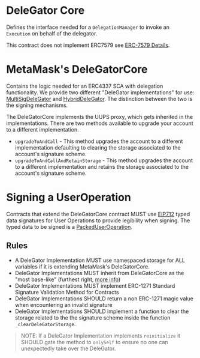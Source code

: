 # DeleGator Core

Defines the interface needed for a `DelegationManager` to invoke an `Execution` on behalf of the delegator.

This contract does not implement ERC7579 see [ERC-7579 Details](/documents/PartialERC7579.md).

# MetaMask's DeleGatorCore

Contains the logic needed for an ERC4337 SCA with delegation functionality. We provide two different "DeleGator implementations" for use: [MultiSigDeleGator](/documents/MultisigDeleGator.md) and [HybridDeleGator](/documents/HybridDeleGator.md). The distinction between the two is the signing mechanisms.

The DeleGatorCore implements the UUPS proxy, which gets inherited in the implementations. There are two methods available to upgrade your account to a different implementation.

- `upgradeToAndCall` - This method upgrades the account to a different implementation defaulting to clearing the storage associated to the account's signature scheme.
- `upgradeToAndCallAndRetainStorage` - This method upgrades the account to a different implementation and retains the storage associated to the account's signature scheme.

# Signing a UserOperation

Contracts that extend the DeleGatorCore contract MUST use [EIP712](https://eips.ethereum.org/EIPS/eip-712) typed data signatures for User Operations to provide legibility when signing. The typed data to be signed is a [PackedUserOperation](https://github.com/eth-infinitism/account-abstraction/blob/releases/v0.7/contracts/interfaces/PackedUserOperation.sol).

## Rules

- A DeleGator Implementation MUST use namespaced storage for ALL variables if it is extending MetaMask's DeleGatorCore.
- DeleGator Implementations MUST inherit from DeleGatorCore as the "most base-like" (furthest right, [more info](https://docs.soliditylang.org/en/v0.8.23/contracts.html#multiple-inheritance-and-linearization))
- DeleGator Implementations MUST implement ERC-1271 Standard Signature Validation Method for Contracts
- DeleGator Implementations SHOULD return a non ERC-1271 magic value when encountering an invalid signature
- DeleGator Implementations SHOULD implement a function to clear the storage related to the the signature scheme inside the function `_clearDeleGatorStorage`.

> NOTE: If a DeleGator Implementation implements `reinitialize` it SHOULD gate the method to `onlySelf` to ensure no one can unexpectedly take over the DeleGator.
